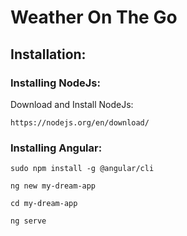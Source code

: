 # Weather On The Go

## Installation:
### Installing NodeJs:
Download and Install NodeJs:
```
https://nodejs.org/en/download/
```

### Installing Angular:
```
sudo npm install -g @angular/cli

ng new my-dream-app

cd my-dream-app

ng serve
```
